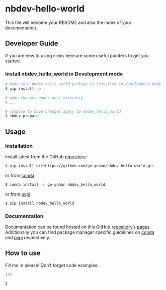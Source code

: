 # nbdev-hello-world


<!-- WARNING: THIS FILE WAS AUTOGENERATED! DO NOT EDIT! -->

This file will become your README and also the index of your
documentation.

## Developer Guide

If you are new to using `nbdev` here are some useful pointers to get you
started.

### Install nbdev_hello_world in Development mode

``` sh
# make sure nbdev_hello_world package is installed in development mode
$ pip install -e .

# make changes under nbs/ directory
# ...

# compile to have changes apply to nbdev_hello_world
$ nbdev_prepare
```

## Usage

### Installation

Install latest from the GitHub
[repository](https://github.com/go-yohan/nbdev-hello-world):

``` sh
$ pip install git+https://github.com/go-yohan/nbdev-hello-world.git
```

or from [conda](https://anaconda.org/go-yohan/nbdev-hello-world)

``` sh
$ conda install -c go-yohan nbdev_hello_world
```

or from [pypi](https://pypi.org/project/nbdev-hello-world/)

``` sh
$ pip install nbdev_hello_world
```

### Documentation

Documentation can be found hosted on this GitHub
[repository](https://github.com/go-yohan/nbdev-hello-world)’s
[pages](https://go-yohan.github.io/nbdev-hello-world/). Additionally you
can find package manager specific guidelines on
[conda](https://anaconda.org/go-yohan/nbdev-hello-world) and
[pypi](https://pypi.org/project/nbdev-hello-world/) respectively.

## How to use

Fill me in please! Don’t forget code examples:

``` python
1+1
```

    2
